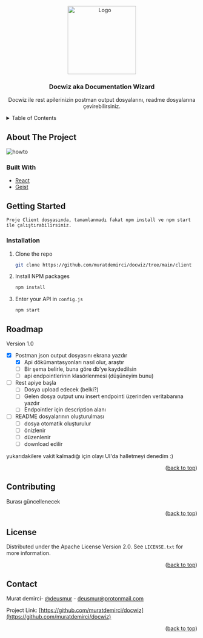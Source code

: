 <div id="top"></div>


<!-- PROJECT LOGO -->
<br />
<div align="center">
  <a href="https://github.com/othneildrew/Best-README-Template">
    <img src="https://raw.githubusercontent.com/muratdemirci/docwiz/main/images/logo.png" alt="Logo" width="180" height="180">
  </a>

  <h3 align="center">Docwiz aka Documentation Wizard</h3>

  <p align="center">
    Docwiz ile rest apilerinizin postman output dosyalarını, readme dosyalarına çevirebilirsiniz.
    <br />
  </p>
</div>



<!-- TABLE OF CONTENTS -->
<details>
  <summary>Table of Contents</summary>
  <ol>
    <li>
      <a href="#about-the-project">About The Project</a>
      <ul>
        <li><a href="#built-with">Built With</a></li>
      </ul>
    </li>
    <li>
      <a href="#getting-started">Getting Started</a>
      <ul>
        <li><a href="#prerequisites">Prerequisites</a></li>
        <li><a href="#installation">Installation</a></li>
      </ul>
    </li>
    <li><a href="#usage">Usage</a></li>
    <li><a href="#roadmap">Roadmap</a></li>
    <li><a href="#contributing">Contributing</a></li>
    <li><a href="#license">License</a></li>
    <li><a href="#contact">Contact</a></li>
    <li><a href="#acknowledgments">Acknowledgments</a></li>
  </ol>
</details>



<!-- ABOUT THE PROJECT -->
## About The Project

<img src="https://raw.githubusercontent.com/muratdemirci/docwiz/main/images/docwiz-reklam.jpg" alt="howto" title="howto">



### Built With


* [React](https://reactjs.org/)
* [Geist](https://react.geist-ui.dev/)


<!-- GETTING STARTED -->
## Getting Started

    Proje Client dosyasında, tamamlanmadı fakat npm install ve npm start ile çalıştırabilirsiniz.


### Installation

1. Clone the repo
   ```sh
   git clone https://github.com/muratdemirci/docwiz/tree/main/client
   ```
2. Install NPM packages
   ```sh
   npm install
   ```
3. Enter your API in `config.js`
   ```sh
   npm start
   ```



<!-- ROADMAP -->
## Roadmap

Version 1.0
- [x] Postman json output dosyasını ekrana yazdır
    - [x] Api dökümantasyonları nasıl olur, araştır
    - [ ] Bir şema belirle, buna göre db'ye kaydedilsin
    - [ ] api endpointlerinin klasörlenmesi (düşüneyim bunu)

- [ ] Rest apiye başla
    - [ ] Dosya upload edecek (belki?)
    - [ ] Gelen dosya output unu insert endpointi üzerinden veritabanına yazdır
    - [ ] Endpointler için description alanı

- [ ] README dosyalarının oluşturulması
    - [ ] dosya otomatik oluşturulur
    - [ ] önizlenir
    - [ ] düzenlenir
    - [ ] download edilir

yukarıdakilere vakit kalmadığı için olayı UI'da halletmeyi denedim :)

<p align="right">(<a href="#top">back to top</a>)</p>



<!-- CONTRIBUTING -->
## Contributing

Burası güncellenecek

<p align="right">(<a href="#top">back to top</a>)</p>



<!-- LICENSE -->
## License

Distributed under the Apache License Version 2.0. See `LICENSE.txt` for more information.

<p align="right">(<a href="#top">back to top</a>)</p>



<!-- CONTACT -->
## Contact

Murat demirci- [@deusmur](https://twitter.com/deusmur) - deusmur@protonmail.com

Project Link: [https://github.com/muratdemirci/docwiz](https://github.com/muratdemirci/docwiz)

<p align="right">(<a href="#top">back to top</a>)</p>
